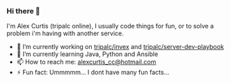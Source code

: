 ### Hi there 👋
I'm Alex Curtis (tripalc online), I usually code things for fun, or to solve a problem i'm having with another service.

- 🔭 I’m currently working on [tripalc/invex](https://github.com/tripalc/invex) and [tripalc/server-dev-playbook](https://github.com/tripalc/server-dev-playbook)
- 🌱 I’m currently learning Java, Python and Ansible
- 📫 How to reach me: alexcurtis_cc@hotmail.com
- ⚡ Fun fact: Ummmmm... I dont have many fun facts...

<!--
**tripalc/tripalc** is a ✨ _special_ ✨ repository because its `README.md` (this file) appears on your GitHub profile.

Here are some ideas to get you started:

- 🔭 I’m currently working on ...
- 🌱 I’m currently learning ...
- 👯 I’m looking to collaborate on ...
- 🤔 I’m looking for help with ...
- 💬 Ask me about ...
- 📫 How to reach me: ...
- 😄 Pronouns: ...
- ⚡ Fun fact: ...
-->
